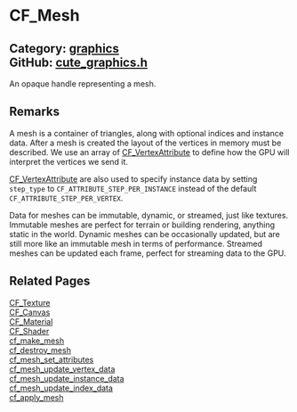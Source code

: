 [//]: # (This file is automatically generated by Cute Framework's docs parser.)
[//]: # (Do not edit this file by hand!)
[//]: # (See: https://github.com/RandyGaul/cute_framework/blob/master/samples/docs_parser.cpp)
[](../header.md ':include')

# CF_Mesh

Category: [graphics](/api_reference?id=graphics)  
GitHub: [cute_graphics.h](https://github.com/RandyGaul/cute_framework/blob/master/include/cute_graphics.h)  
---

An opaque handle representing a mesh.

## Remarks

A mesh is a container of triangles, along with optional indices and instance data. After a mesh
is created the layout of the vertices in memory must be described. We use an array of
[CF_VertexAttribute](/graphics/cf_vertexattribute.md) to define how the GPU will interpret the vertices we send it.

[CF_VertexAttribute](/graphics/cf_vertexattribute.md) are also used to specify instance data by setting `step_type` to
`CF_ATTRIBUTE_STEP_PER_INSTANCE` instead of the default `CF_ATTRIBUTE_STEP_PER_VERTEX`.

Data for meshes can be immutable, dynamic, or streamed, just like textures. Immutable meshes are
perfect for terrain or building rendering, anything static in the world. Dynamic meshes can be
occasionally updated, but are still more like an immutable mesh in terms of performance. Streamed
meshes can be updated each frame, perfect for streaming data to the GPU.

## Related Pages

[CF_Texture](/graphics/cf_texture.md)  
[CF_Canvas](/graphics/cf_canvas.md)  
[CF_Material](/graphics/cf_material.md)  
[CF_Shader](/graphics/cf_shader.md)  
[cf_make_mesh](/graphics/cf_make_mesh.md)  
[cf_destroy_mesh](/graphics/cf_destroy_mesh.md)  
[cf_mesh_set_attributes](/graphics/cf_mesh_set_attributes.md)  
[cf_mesh_update_vertex_data](/graphics/cf_mesh_update_vertex_data.md)  
[cf_mesh_update_instance_data](/graphics/cf_mesh_update_instance_data.md)  
[cf_mesh_update_index_data](/graphics/cf_mesh_update_index_data.md)  
[cf_apply_mesh](/graphics/cf_apply_mesh.md)  
